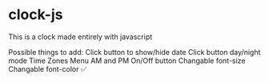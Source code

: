 # clock-js

This is a clock made entirely with javascript

Possible things to add:
Click button to show/hide date
Click button day/night mode
Time Zones Menu
AM and PM On/Off button
Changable font-size
Changable font-color ✅

